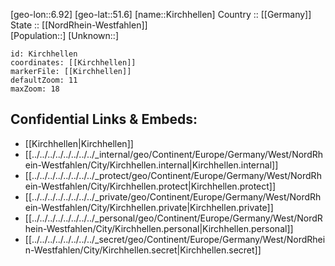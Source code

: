 ﻿---
location: [51.6,6.92] 
mapzoom: [7,12] 
mapmarker: city 
type: City
tags:
- geo/City


SpocWebEntityId: 31446
isDeleted: false
confidential: public

---
[geo-lon::6.92] 
[geo-lat::51.6] 
[name::Kirchhellen] 
Country :: [[Germany]]  
State :: [[NordRhein-Westfahlen]]  
[Population::] 
[Unknown::] 


```leaflet
id: Kirchhellen
coordinates: [[Kirchhellen]] 
markerFile: [[Kirchhellen]] 
defaultZoom: 11 
maxZoom: 18
```


## Confidential Links & Embeds: 
- [[Kirchhellen|Kirchhellen]]  
- [[../../../../../../../../_internal/geo/Continent/Europe/Germany/West/NordRhein-Westfahlen/City/Kirchhellen.internal|Kirchhellen.internal]] 
- [[../../../../../../../../_protect/geo/Continent/Europe/Germany/West/NordRhein-Westfahlen/City/Kirchhellen.protect|Kirchhellen.protect]] 
- [[../../../../../../../../_private/geo/Continent/Europe/Germany/West/NordRhein-Westfahlen/City/Kirchhellen.private|Kirchhellen.private]] 
- [[../../../../../../../../_personal/geo/Continent/Europe/Germany/West/NordRhein-Westfahlen/City/Kirchhellen.personal|Kirchhellen.personal]] 
- [[../../../../../../../../_secret/geo/Continent/Europe/Germany/West/NordRhein-Westfahlen/City/Kirchhellen.secret|Kirchhellen.secret]] 
